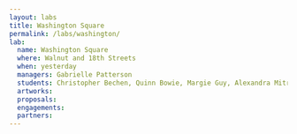 ```yaml
---
layout: labs
title: Washington Square
permalink: /labs/washington/
lab:
  name: Washington Square
  where: Walnut and 18th Streets
  when: yesterday
  managers: Gabrielle Patterson
  students: Christopher Bechen, Quinn Bowie, Margie Guy, Alexandra Mitrovich, and Lena Popkin
  artworks:
  proposals:
  engagements:
  partners:
---
```

